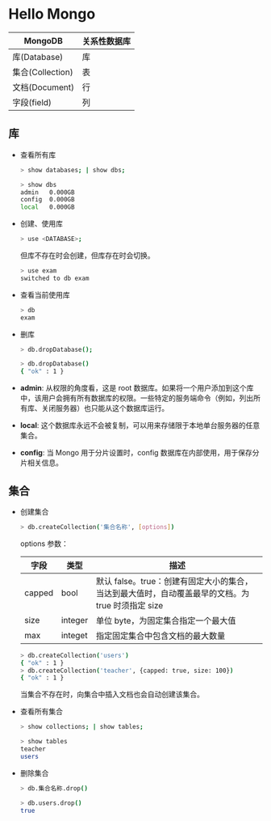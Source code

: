 # Hello Mongo

| MongoDB          | 关系性数据库 |
| -----------------| -----------|
| 库(Database)     | 库          |
| 集合(Collection) | 表          |
| 文档(Document)   | 行          |
| 字段(field)      | 列          |

## 库

- 查看所有库
    ```bash
    > show databases; | show dbs;
    ```
    ```bash
    > show dbs
    admin   0.000GB
    config  0.000GB
    local   0.000GB
    ```

- 创建、使用库
    ```bash
    > use <DATABASE>;
    ```
    但库不存在时会创建，但库存在时会切换。
    ```bash
    > use exam
    switched to db exam
    ```

- 查看当前使用库
    ```bash
    > db
    exam
    ```

- 删库
    ```bash
    > db.dropDatabase();
    ```
    ```bash
    > db.dropDatabase()
    { "ok" : 1 }
    ```

- **admin**: 从权限的角度看，这是 root 数据库。如果将一个用户添加到这个库中，该用户会拥有所有数据库的权限。一些特定的服务端命令（例如，列出所有库、关闭服务器）也只能从这个数据库运行。
- **local**: 这个数据库永远不会被复制，可以用来存储限于本地单台服务器的任意集合。
- **config**: 当 Mongo 用于分片设置时，config 数据库在内部使用，用于保存分片相关信息。


## 集合

- 创建集合
    ```bash
    > db.createCollection('集合名称', [options])
    ```
    options 参数：

    | 字段   | 类型 | 描述 |
    | ------ | ------- | --- |
    | capped | bool    | 默认 false。true：创建有固定大小的集合，当达到最大值时，自动覆盖最早的文档。为 true 时须指定 size |
    | size   | integer | 单位 byte，为固定集合指定一个最大值 |
    | max    | integet | 指定固定集合中包含文档的最大数量 |

    ```bash
    > db.createCollection('users')
    { "ok" : 1 }
    > db.createCollection('teacher', {capped: true, size: 100})
    { "ok" : 1 }
    ```
    当集合不存在时，向集合中插入文档也会自动创建该集合。

- 查看所有集合
    ```bash
    > show collections; | show tables;
    ```

    ```bash
    > show tables
    teacher
    users
    ```

- 删除集合
    ```bash
    > db.集合名称.drop()
    ```
    ```bash
    > db.users.drop()
    true
    ```

